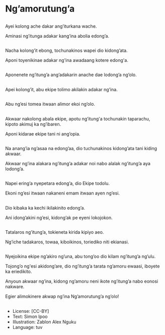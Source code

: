 # Ng’amorutung’a

##
Ayei kolong ache dakar ang’iturkana wache.

Aminasi ng’itunga adakar kang’ina abolia edong’a.

##
Nacha kolong’it ebong, tochunakinos wapei dio kidong’ata.

Aponi toyenikinae adakar ng'ina awadaang kotere edong'a.

##
Aponenete ng’itung’a ang’adakarin anache dae lodong’a ng’olo.

##
Apei kolong’it, abu ekipe tolimo akilakin adakar ng’ina.

##
Abu ng’esi tomea itwaan alimor ekoi ng’olo.

##
Akwaar nakolong abala ekipe, apotu ng’itung'a tochunakin taparachu, kipoto akimuj ka  ng’ibaren. 

Aponi kidarae ekipe tani ni ang’opia.

##
Na anang’ia ng’asaa na edong’aa, dio tuchunakinos kidong’ata tani kiding akwaar. 

Akwaar ng’ina alakara ng’itung’a adakar noi nabo alalak ng’itung’a aya lodong’a.

##
Napei ering’a nyepetara edong’a, dio Ekipe todolu. 

Ekoni ng’esi itwaan nakaneni emam itwaan ayen ng’esi.

##
Dio kibaka ka kechi ikilakinito edong’a. 

Ani idong’akini ng’esi, kidong’ak pe eyeni lokojokon.

##
Tatalaros ng’itung’a, tokieneta kirida kipiyo aeo.

Ng’iche tadakaros, towaa, kiboikinos, toriediko niti ekianasi.

##
Nyejoikina ekipe ng’akiro ng’una, abu tong’oo dio kilam ng’itung’a ng’ulu.

Tojong’o ng'esi akidong’are, dio ng’itung’a tarata ng’amoru ewaasi, iboyete ka eriedikito.

Anyoun akwaar ng’ina, kidong ng’amoru neni ikote ng’itung’a nabo eonosi  nakware.

Egier alimokinere akwap ng’ina Ng’amorutung’a ng’olo!

##
* License: [CC-BY]
* Text: Simon Ipoo
* Illustration: Zablon Alex Nguku
* Language: tuv
